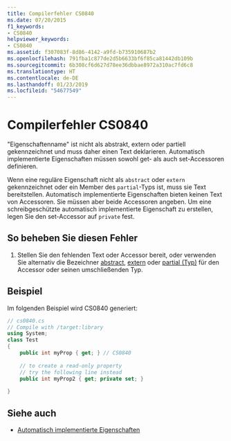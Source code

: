 ```yaml
---
title: Compilerfehler CS0840
ms.date: 07/20/2015
f1_keywords:
- CS0840
helpviewer_keywords:
- CS0840
ms.assetid: f307083f-8d86-4142-a9fd-b735910687b2
ms.openlocfilehash: 791fba1c877de2d5b6633bf6f85ca81442db109b
ms.sourcegitcommit: 6b308cf6d627d78ee36dbbae8972a310ac7fd6c8
ms.translationtype: HT
ms.contentlocale: de-DE
ms.lasthandoff: 01/23/2019
ms.locfileid: "54677549"
---
```

# <a name="compiler-error-cs0840"></a>Compilerfehler CS0840
"Eigenschaftenname" ist nicht als abstrakt, extern oder partiell gekennzeichnet und muss daher einen Text deklarieren. Automatisch implementierte Eigenschaften müssen sowohl get- als auch set-Accessoren definieren.  
  
 Wenn eine reguläre Eigenschaft nicht als `abstract` oder `extern` gekennzeichnet oder ein Member des `partial`-Typs ist, muss sie Text bereitstellen. Automatisch implementierte Eigenschaften bieten keinen Text von Accessoren. Sie müssen aber beide Accessoren angeben. Um eine schreibgeschützte automatisch implementierte Eigenschaft zu erstellen, legen Sie den set-Accessor auf `private` fest.  
  
## <a name="to-correct-this-error"></a>So beheben Sie diesen Fehler  
  
1.  Stellen Sie den fehlenden Text oder Accessor bereit, oder verwenden Sie alternativ die Bezeichner [abstract](../../../csharp/language-reference/keywords/abstract.md), [extern](../../../csharp/language-reference/keywords/extern.md) oder [partial (Typ)](../../../csharp/language-reference/keywords/partial-type.md) für den Accessor oder seinen umschließenden Typ.  
  
## <a name="example"></a>Beispiel  
 Im folgenden Beispiel wird CS0840 generiert:  
  
```csharp  
// cs0840.cs  
// Compile with /target:library  
using System;  
class Test  
{  
    public int myProp { get; } // CS0840  
  
    // to create a read-only property  
    // try the following line instead  
    public int myProp2 { get; private set; }  
  
}  
```  
  
## <a name="see-also"></a>Siehe auch

- [Automatisch implementierte Eigenschaften](../../../csharp/programming-guide/classes-and-structs/auto-implemented-properties.md)
